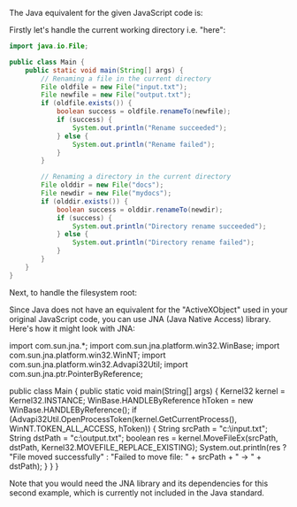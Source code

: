 The Java equivalent for the given JavaScript code is:

Firstly let's handle the current working directory i.e. "here": 

```Java
import java.io.File;

public class Main {
    public static void main(String[] args) {
        // Renaming a file in the current directory
        File oldfile = new File("input.txt");
        File newfile = new File("output.txt");
        if (oldfile.exists()) { 
            boolean success = oldfile.renameTo(newfile);
            if (success) {
                System.out.println("Rename succeeded");
            } else {
                System.out.println("Rename failed");
            }
        }

        // Renaming a directory in the current directory
        File olddir = new File("docs"); 
        File newdir = new File("mydocs"); 
        if (olddir.exists()) {
            boolean success = olddir.renameTo(newdir);
            if (success) {
                System.out.println("Directory rename succeeded");
            } else {
                System.out.println("Directory rename failed");
            } 
        }  
    }   
}
```

Next, to handle the filesystem root:

Since Java does not have an equivalent for the "ActiveXObject" used in your original JavaScript code, you can use JNA (Java Native Access) library. Here's how it might look with JNA: 

import com.sun.jna.*;
import com.sun.jna.platform.win32.WinBase;
import com.sun.jna.platform.win32.WinNT;
import com.sun.jna.platform.win32.Advapi32Util;
import com.sun.jna.ptr.PointerByReference;

public class Main {
    public static void main(String[] args) {
        Kernel32 kernel = Kernel32.INSTANCE;
        WinBase.HANDLEByReference hToken = new WinBase.HANDLEByReference();
        if (Advapi32Util.OpenProcessToken(kernel.GetCurrentProcess(), WinNT.TOKEN_ALL_ACCESS, hToken)) {
            String srcPath = "c:\\input.txt";
            String dstPath = "c:\\output.txt";
            boolean res = kernel.MoveFileEx(srcPath, dstPath, Kernel32.MOVEFILE_REPLACE_EXISTING);
            System.out.println(res ? "File moved successfully" : "Failed to move file: " + srcPath + " -> " + dstPath);
        }
    }
}

Note that you would need the JNA library and its dependencies for this second example, which is currently not included in the Java standard.
